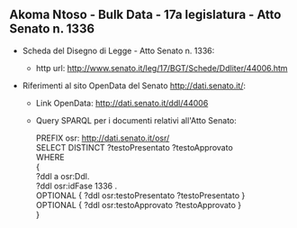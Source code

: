 ## Akoma Ntoso - Bulk Data - 17a legislatura - Atto Senato n. 1336 ##

* Scheda del Disegno di Legge - Atto Senato n. 1336:
	* http url: http://www.senato.it/leg/17/BGT/Schede/Ddliter/44006.htm

* Riferimenti al sito OpenData del Senato http://dati.senato.it/:
	* Link OpenData: http://dati.senato.it/ddl/44006
	* Query SPARQL per i documenti relativi all'Atto Senato:

        PREFIX osr: <http://dati.senato.it/osr/>  
		SELECT DISTINCT ?testoPresentato ?testoApprovato  
		WHERE  
		{  
		    ?ddl a osr:Ddl.  
		    ?ddl osr:idFase 1336 .  
		    OPTIONAL { ?ddl osr:testoPresentato ?testoPresentato }  
		    OPTIONAL { ?ddl osr:testoApprovato ?testoApprovato }  
		}
		